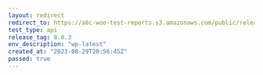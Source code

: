 ```yaml
---
layout: redirect
redirect_to: https://a8c-woo-test-reports.s3.amazonaws.com/public/release/8.0.3/wp-latest/api/index.html
test_type: api
release_tag: 8.0.3
env_description: "wp-latest"
created_at: "2023-08-29T20:56:45Z"
passed: true
---
```

